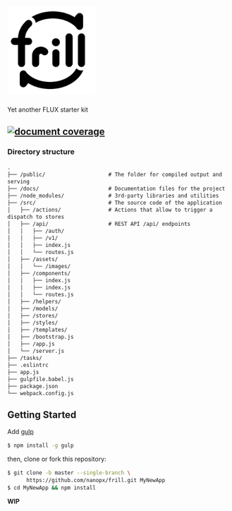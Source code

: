 # <img src="frill-logo.png" alt="frill" title="frill logo" height="200" />

Yet another FLUX starter kit

[![document coverage](https://rawgit.com/nanopx/frill/master/docs/badge.svg)](https://esdoc.org)
---

### Directory structure
```
.
├── /public/                    # The folder for compiled output and serving
├── /docs/                      # Documentation files for the project
├── /node_modules/              # 3rd-party libraries and utilities
├── /src/                       # The source code of the application
│   ├── /actions/               # Actions that allow to trigger a dispatch to stores
│   ├── /api/                   # REST API /api/ endpoints
│   │   ├── /auth/
│   │   ├── /v1/
│   │   ├── index.js
│   │   └── routes.js
│   ├── /assets/
│   │   └── /images/
│   ├── /components/
│   │   ├── index.js
│   │   ├── index.js
│   │   └── routes.js
│   ├── /helpers/
│   ├── /models/
│   ├── /stores/
│   ├── /styles/
│   ├── /templates/
│   ├── /bootstrap.js
│   ├── /app.js
│   └── /server.js
├── /tasks/
├── .eslintrc
├── app.js
├── gulpfile.babel.js
├── package.json
└── webpack.config.js
```

## Getting Started
Add [gulp](http://gulpjs.com/)
```bash
$ npm install -g gulp
```
then, clone or fork this repository:
```bash
$ git clone -b master --single-branch \
      https://github.com/nanopx/frill.git MyNewApp
$ cd MyNewApp && npm install
```
**WIP**
